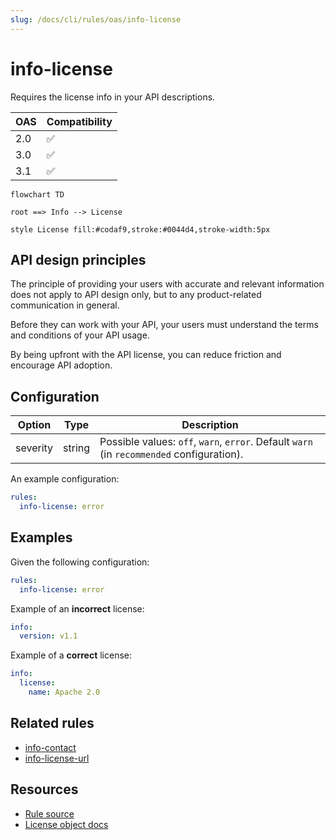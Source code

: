 ```yaml
---
slug: /docs/cli/rules/oas/info-license
---
```


# info-license

Requires the license info in your API descriptions.

| OAS | Compatibility |
| --- | ------------- |
| 2.0 | ✅            |
| 3.0 | ✅            |
| 3.1 | ✅            |

```mermaid
flowchart TD

root ==> Info --> License

style License fill:#codaf9,stroke:#0044d4,stroke-width:5px
```

## API design principles

The principle of providing your users with accurate and relevant information does not apply to API design only, but to any product-related communication in general.

Before they can work with your API, your users must understand the terms and conditions of your API usage.

By being upfront with the API license, you can reduce friction and encourage API adoption.

## Configuration

| Option   | Type   | Description                                                                               |
| -------- | ------ | ----------------------------------------------------------------------------------------- |
| severity | string | Possible values: `off`, `warn`, `error`. Default `warn` (in `recommended` configuration). |

An example configuration:

```yaml
rules:
  info-license: error
```

## Examples

Given the following configuration:

```yaml
rules:
  info-license: error
```

Example of an **incorrect** license:

```yaml Object example
info:
  version: v1.1
```

Example of a **correct** license:

```yaml Object example
info:
  license:
    name: Apache 2.0
```

## Related rules

- [info-contact](./info-contact.md)
- [info-license-url](./info-license-url.md)

## Resources

- [Rule source](https://github.com/Redocly/redocly-cli/blob/main/packages/core/src/rules/common/info-license.ts)
- [License object docs](https://redocly.com/docs/openapi-visual-reference/license/)
